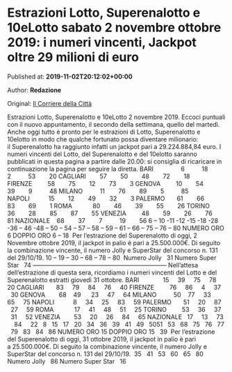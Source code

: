 
# Estrazioni Lotto, Superenalotto e 10eLotto sabato 2 novembre ottobre 2019: i numeri vincenti, Jackpot oltre 29 milioni di euro

Published at: **2019-11-02T20:12:02+00:00**

Author: **Redazione**

Original: [Il Corriere della Città](https://www.ilcorrieredellacitta.com/news/estrazioni-lotto-superenalotto-e-10elotto-sabato-2-novembre-ottobre-2019-i-numeri-vincenti-jackpot-oltre-25-milioni-di-euro.html)

Estrazioni Lotto, Superenalotto e 10eLotto 2 novembre 2019. Eccoci puntuali con il nuovo appuntamento, il secondo della settimana, quello del martedì. Anche oggi tutto è pronto per le estrazioni di Lotto, Superenalotto e 10elotto in modo che qualche fortunato possa diventare milionario: il Superenalotto ha raggiunto infatti un jackpot pari a 29.224.884,84 euro. I numeri vincenti del Lotto, del Superenalotto e del 10elotto saranno pubblicati in questa pagina a partire dalle 20.00: si consiglia di ricaricare in continuazione la pagina per seguire la diretta.
BARI                6          18        2          53        20
CAGLIARI        57        50        48        72        18
FIRENZE         58        75        12        73        3
GENOVA         10        54        39        9          48
MILANO          11        76        89        5          85
NAPOLI           15        12        49        32        3
PALERMO       61        66        83        69        1
ROMA            80        46        39        55        26
TORINO          36        28        85        87        55
VENEZIA         48        59        26        76        81
NAZIONALE    68        37        7          19        56
6 – 10 -11 -12 -15 -18 -28 -36 – 46 -48 – 50 – 54 – 57 – 58 – 59 – 61 – 66 – 75 – 76 – 80
NUMERO ORO 6 DOPPIO ORO 6 – 18 
Per l’estrazione del Superenalotto di oggi, 2 Novembre ottobre 2019, il jackpot in palio è pari a 25.500.000€. Di seguito la combinazione vincente, il numero Jolly e SuperStar del concorso n. 131 del 29/10/19.
10 – 19 – 30 – 68 – 78 – 80 
Numero Jolly   31
Numero Super Star   74
——————————————————————
Nell’attesa dell’estrazione di questa sera, ricordiamo i numeri vincenti del Lotto e del Superenalotto estratti giovedì 31 ottobre.
BARI              15     39     75     78     20
CAGLIARI       83     79     84     76     40
FIRENZE         76     86     4     37     30
GENOVA        68    49      23     47     64
MILANO          50    77     33     65     75
NAPOLI           8     34     25     83     59
PALERMO       51     20     87     27     59
ROMA            17     41     48     51     25
TORINO         53     36     37     31     52
VENEZIA        53     20     26     84     65
NAZIONALE   17     13     73     84     22
  8   15   17   20   34   36   39   41   49   5051   53   68   75   76   77   79   83   84   86
NUMERO ORO 15 DOPPIO ORO 15   39 
Per l’estrazione del Superenalotto di oggi, 31 ottobre 2019, il jackpot in palio è pari a 25.500.000€. Di seguito la combinazione vincente, il numero Jolly e SuperStar del concorso n. 131 del 29/10/19.
 35   41   53   60   65   80 
Numero Jolly   86
Numero Super Star   16
 
